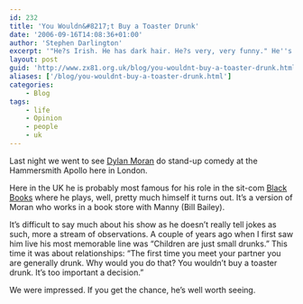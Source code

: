 ```yaml
---
id: 232
title: 'You Wouldn&#8217;t Buy a Toaster Drunk'
date: '2006-09-16T14:08:36+01:00'
author: 'Stephen Darlington'
excerpt: '"He?s Irish. He has dark hair. He?s very, very funny." He''s Dylan Moran. And we went to see him do stand-up comedy last night.'
layout: post
guid: 'http://www.zx81.org.uk/blog/you-wouldnt-buy-a-toaster-drunk.html'
aliases: ['/blog/you-wouldnt-buy-a-toaster-drunk.html']
categories:
    - Blog
tags:
    - life
    - Opinion
    - people
    - uk
---
```


Last night we went to see [Dylan Moran](http://www.bbc.co.uk/comedy/profiles/dylan_moran.shtml "Dylan Moran profile") do stand-up comedy at the Hammersmith Apollo here in London.

Here in the UK he is probably most famous for his role in the sit-com [Black Books](http://uk.imdb.com/title/tt0262150/ "Black Books") where he plays, well, pretty much himself it turns out. It’s a version of Moran who works in a book store with Manny (Bill Bailey).

It’s difficult to say much about his show as he doesn’t really tell jokes as such, more a stream of observations. A couple of years ago when I first saw him live his most memorable line was “Children are just small drunks.” This time it was about relationships: “The first time you meet your partner you are generally drunk. Why would you do that? You wouldn’t buy a toaster drunk. It’s too important a decision.”

We were impressed. If you get the chance, he’s well worth seeing.